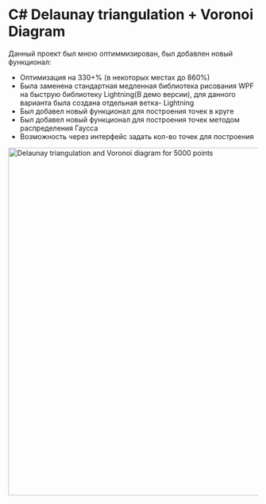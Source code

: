 # C# Delaunay triangulation + Voronoi Diagram

Данный проект был мною оптиммизирован, был добавлен новый функционал:
* Оптимизация на 330+% (в некоторых местах до 860%)
* Была заменена стандартная медленная библиотека рисования WPF на быструю библиотеку Lightning(В демо версии), для данного варианта была создана отдельная ветка- Lightning
* Был добавел новый функционал для построения точек в круге
* Был добавел новый функционал для построения точек методом распределения Гаусса
* Возможность через интерфейс задать кол-во точек для построения

<img alt="Delaunay triangulation and Voronoi diagram for 5000 points" src="screenshots/delaunay_voronoi.png" width="700">
